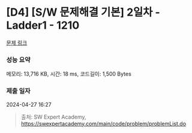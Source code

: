 # [D4] [S/W 문제해결 기본] 2일차 - Ladder1 - 1210 

[문제 링크](https://swexpertacademy.com/main/code/problem/problemDetail.do?contestProbId=AV14ABYKADACFAYh) 

### 성능 요약

메모리: 13,716 KB, 시간: 18 ms, 코드길이: 1,500 Bytes

### 제출 일자

2024-04-27 16:27



> 출처: SW Expert Academy, https://swexpertacademy.com/main/code/problem/problemList.do